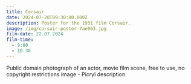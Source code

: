 ```yaml
---
title: Corsair
date: 2024-07-20T09:30:00.000Z
description: Poster for the 1931 film Corsair.
image: /img/corsair-poster-7ae063.jpg
film-date: 22.07.2024
film-time:
  - 9:00
  - 10:30
---
```

Public domain photograph of an actor, movie film scene, free to use, no copyright restrictions image - Picryl description
